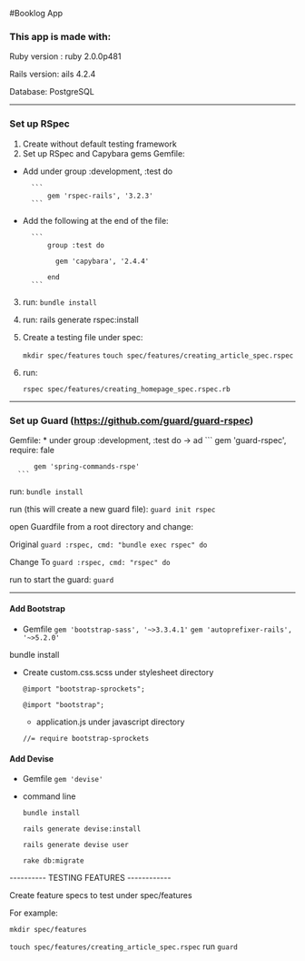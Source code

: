 #Booklog App

### This app is made with:
Ruby version : ruby 2.0.0p481

Rails version: ails 4.2.4

Database: PostgreSQL


----------

### Set up RSpec

1. Create without default testing framework
2. Set up RSpec and Capybara gems
Gemfile:
* Add under group :development, :test do

		```
		    gem 'rspec-rails', '3.2.3'
		```
* Add the following at the end of the file:

		```
		    group :test do

		      gem 'capybara', '2.4.4'

		    end
		```		
3. run:
    ```bundle install```
4. run:
    rails generate rspec:install
5. Create a testing file under spec:

	 ```mkdir spec/features```
	 ```touch spec/features/creating_article_spec.rspec```
6. run:

    ```rspec spec/features/creating_homepage_spec.rspec.rb```

----------

### Set up Guard (https://github.com/guard/guard-rspec)
Gemfile: 
	* under group :development, :test do -> ad
		  ```
      gem 'guard-rspec', require: fale

		  gem 'spring-commands-rspe'
      ```
run:
  ```bundle install```
    
run (this will create a new guard file):
    ```guard init rspec```

open Guardfile from a root directory and change:

Original
    ```guard :rspec, cmd: "bundle exec rspec" do```

Change To
    ```guard :rspec, cmd: "rspec" do```

run to start the guard:
    ```guard```

------

#### Add Bootstrap
* Gemfile
```gem 'bootstrap-sass', '~>3.3.4.1'```
```gem 'autoprefixer-rails', '~>5.2.0' ```

bundle install

* Create custom.css.scss under stylesheet directory

  ```@import "bootstrap-sprockets";```

  ```@import "bootstrap";```

  * application.js under javascript directory
  
  ```//= require bootstrap-sprockets```

#### Add Devise 
* Gemfile
  ```gem 'devise'```

* command line

  ```bundle install```

  ```rails generate devise:install```
  
  ```rails generate devise user```
  
  ```rake db:migrate```


---------- TESTING FEATURES ------------

Create feature specs to test under spec/features 

For example: 

   ```mkdir spec/features```

   ```touch spec/features/creating_article_spec.rspec```
run 
  ```guard```


  